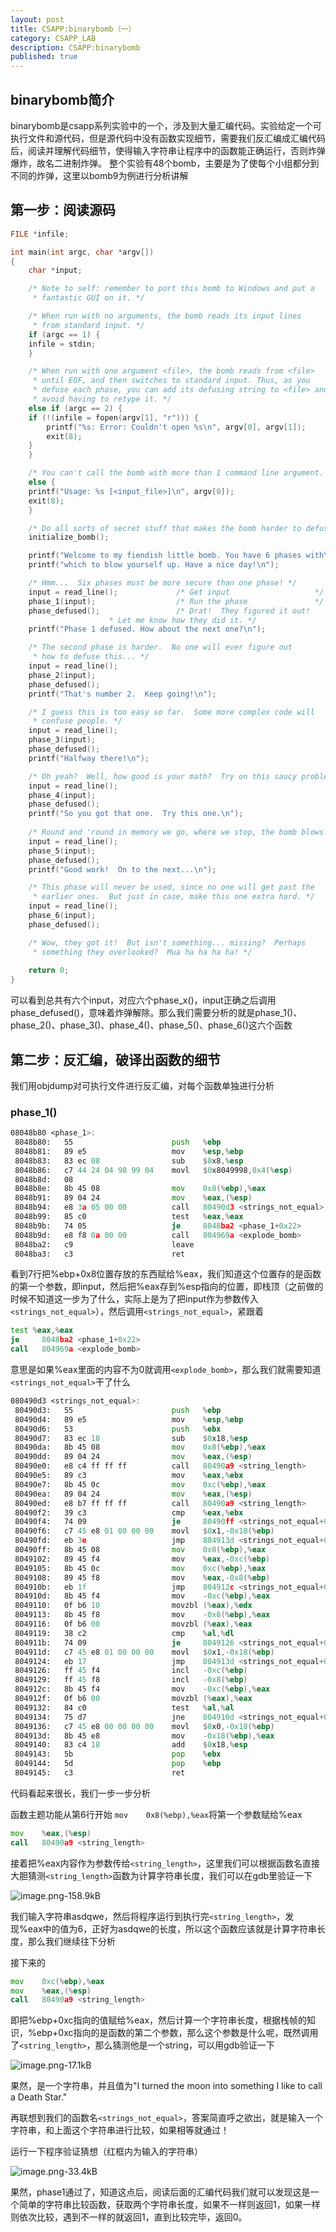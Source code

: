 ```yaml
---
layout: post
title: CSAPP:binarybomb（一）
category: CSAPP_LAB
description: CSAPP:binarybomb
published: true
---
```



## binarybomb简介
binarybomb是csapp系列实验中的一个，涉及到大量汇编代码。实验给定一个可执行文件和源代码，但是源代码中没有函数实现细节，需要我们反汇编成汇编代码后，阅读并理解代码细节，使得输入字符串让程序中的函数能正确运行，否则炸弹爆炸，故名二进制炸弹。
整个实验有48个bomb，主要是为了使每个小组都分到不同的炸弹，这里以bomb9为例进行分析讲解

## 第一步：阅读源码
```c
FILE *infile;

int main(int argc, char *argv[])
{
    char *input;

    /* Note to self: remember to port this bomb to Windows and put a 
     * fantastic GUI on it. */

    /* When run with no arguments, the bomb reads its input lines 
     * from standard input. */
    if (argc == 1) {  
	infile = stdin;
    } 

    /* When run with one argument <file>, the bomb reads from <file> 
     * until EOF, and then switches to standard input. Thus, as you 
     * defuse each phase, you can add its defusing string to <file> and
     * avoid having to retype it. */
    else if (argc == 2) {
	if (!(infile = fopen(argv[1], "r"))) {
	    printf("%s: Error: Couldn't open %s\n", argv[0], argv[1]);
	    exit(8);
	}
    }

    /* You can't call the bomb with more than 1 command line argument. */
    else {
	printf("Usage: %s [<input_file>]\n", argv[0]);
	exit(8);
    }

    /* Do all sorts of secret stuff that makes the bomb harder to defuse. */
    initialize_bomb();

    printf("Welcome to my fiendish little bomb. You have 6 phases with\n");
    printf("which to blow yourself up. Have a nice day!\n");

    /* Hmm...  Six phases must be more secure than one phase! */
    input = read_line();             /* Get input                   */
    phase_1(input);                  /* Run the phase               */
    phase_defused();                 /* Drat!  They figured it out!
				      * Let me know how they did it. */
    printf("Phase 1 defused. How about the next one?\n");

    /* The second phase is harder.  No one will ever figure out
     * how to defuse this... */
    input = read_line();
    phase_2(input);
    phase_defused();
    printf("That's number 2.  Keep going!\n");

    /* I guess this is too easy so far.  Some more complex code will
     * confuse people. */
    input = read_line();
    phase_3(input);
    phase_defused();
    printf("Halfway there!\n");

    /* Oh yeah?  Well, how good is your math?  Try on this saucy problem! */
    input = read_line();
    phase_4(input);
    phase_defused();
    printf("So you got that one.  Try this one.\n");
    
    /* Round and 'round in memory we go, where we stop, the bomb blows! */
    input = read_line();
    phase_5(input);
    phase_defused();
    printf("Good work!  On to the next...\n");

    /* This phase will never be used, since no one will get past the
     * earlier ones.  But just in case, make this one extra hard. */
    input = read_line();
    phase_6(input);
    phase_defused();

    /* Wow, they got it!  But isn't something... missing?  Perhaps
     * something they overlooked?  Mua ha ha ha ha! */
    
    return 0;
}
```

可以看到总共有六个input，对应六个phase_x()，input正确之后调用phase_defused()，意味着炸弹解除。那么我们需要分析的就是phase_1()、phase_2()、phase_3()、phase_4()、phase_5()、phase_6()这六个函数

## 第二步：反汇编，破译出函数的细节
我们用objdump对可执行文件进行反汇编，对每个函数单独进行分析
### phase_1()
```asm
08048b80 <phase_1>:
 8048b80:	55                   	push   %ebp
 8048b81:	89 e5                	mov    %esp,%ebp
 8048b83:	83 ec 08             	sub    $0x8,%esp
 8048b86:   c7 44 24 04 98 99 04    movl   $0x8049998,0x4(%esp)
 8048b8d:	08 
 8048b8e:	8b 45 08             	mov    0x8(%ebp),%eax
 8048b91:	89 04 24             	mov    %eax,(%esp)
 8048b94:	e8 3a 05 00 00       	call   80490d3 <strings_not_equal>
 8048b99:	85 c0                	test   %eax,%eax
 8048b9b:	74 05                	je     8048ba2 <phase_1+0x22>
 8048b9d:	e8 f8 0a 00 00       	call   804969a <explode_bomb>
 8048ba2:	c9                   	leave  
 8048ba3:	c3                   	ret    
```
看到7行把%ebp+0x8位置存放的东西赋给%eax，我们知道这个位置存的是函数的第一个参数，即input，然后把%eax存到%esp指向的位置，即栈顶（之前做的时候不知道这一步为了什么，实际上是为了把input作为参数传入`<strings_not_equal>`），然后调用`<strings_not_equal>`，紧跟着

```asm
test %eax,%eax
je     8048ba2 <phase_1+0x22>
call   804969a <explode_bomb>
```

意思是如果%eax里面的内容不为0就调用`<explode_bomb>`，那么我们就需要知道`<strings_not_equal>`干了什么

```asm
080490d3 <strings_not_equal>:
 80490d3:	55                   	push   %ebp
 80490d4:	89 e5                	mov    %esp,%ebp
 80490d6:	53                   	push   %ebx
 80490d7:	83 ec 18             	sub    $0x18,%esp
 80490da:   8b 45 08                mov    0x8(%ebp),%eax
 80490dd:   89 04 24                mov    %eax,(%esp)
 80490e0:   e8 c4 ff ff ff          call   80490a9 <string_length>
 80490e5:   89 c3                   mov    %eax,%ebx
 80490e7:   8b 45 0c                mov    0xc(%ebp),%eax
 80490ea:   89 04 24                mov    %eax,(%esp)
 80490ed:   e8 b7 ff ff ff          call   80490a9 <string_length>
 80490f2:   39 c3                   cmp    %eax,%ebx
 80490f4:   74 09                   je     80490ff <strings_not_equal+0x2c>
 80490f6:   c7 45 e8 01 00 00 00    movl   $0x1,-0x18(%ebp)
 80490fd:   eb 3e                	jmp    804913d <strings_not_equal+0x6a>
 80490ff:	8b 45 08             	mov    0x8(%ebp),%eax
 8049102:	89 45 f4             	mov    %eax,-0xc(%ebp)
 8049105:	8b 45 0c             	mov    0xc(%ebp),%eax
 8049108:	89 45 f8             	mov    %eax,-0x8(%ebp)
 804910b:   eb 1f                	jmp    804912c <strings_not_equal+0x59>
 804910d:   8b 45 f4             	mov    -0xc(%ebp),%eax
 8049110:   0f b6 10             	movzbl (%eax),%edx
 8049113:   8b 45 f8             	mov    -0x8(%ebp),%eax
 8049116:   0f b6 00             	movzbl (%eax),%eax
 8049119:   38 c2                	cmp    %al,%dl
 804911b:   74 09                	je     8049126 <strings_not_equal+0x53>
 804911d:   c7 45 e8 01 00 00 00 	movl   $0x1,-0x18(%ebp)
 8049124:   eb 17                   jmp    804913d <strings_not_equal+0x6a>
 8049126:   ff 45 f4                incl   -0xc(%ebp)
 8049129:   ff 45 f8                incl   -0x8(%ebp)
 804912c:   8b 45 f4                mov    -0xc(%ebp),%eax
 804912f:   0f b6 00                movzbl (%eax),%eax
 8049132:   84 c0                   test   %al,%al
 8049134:   75 d7                   jne    804910d <strings_not_equal+0x3a>
 8049136:   c7 45 e8 00 00 00 00    movl   $0x0,-0x18(%ebp)
 804913d:	8b 45 e8             	mov    -0x18(%ebp),%eax
 8049140:	83 c4 18             	add    $0x18,%esp
 8049143:	5b                   	pop    %ebx
 8049144:	5d                   	pop    %ebp
 8049145:	c3                   	ret    
```

代码看起来很长，我们一步一步分析

函数主题功能从第6行开始
`mov    0x8(%ebp),%eax`将第一个参数赋给%eax

```asm
mov    %eax,(%esp)
call   80490a9 <string_length>
```

接着把%eax内容作为参数传给`<string_length>`，这里我们可以根据函数名直接大胆猜测`<string_length>`函数为计算字符串长度，我们可以在gdb里验证一下

![image.png-158.9kB][1]

我们输入字符串asdqwe，然后将程序运行到执行完`<string_length>`，发现%eax中的值为6，正好为asdqwe的长度，所以这个函数应该就是计算字符串长度，那么我们继续往下分析

接下来的
```asm
mov    0xc(%ebp),%eax
mov    %eax,(%esp)
call   80490a9 <string_length>
```

即把%ebp+0xc指向的值赋给%eax，然后计算一个字符串长度，根据栈帧的知识，%ebp+0xc指向的是函数的第二个参数，那么这个参数是什么呢，既然调用了`<string_length>`，那么猜测他是一个string，可以用gdb验证一下

![image.png-17.1kB][2]

果然，是一个字符串，并且值为"I turned the moon into something I like to call a Death Star."

再联想到我们的函数名`<strings_not_equal>`，答案简直呼之欲出，就是输入一个字符串，和上面这个字符串进行比较，如果相等就通过！

运行一下程序验证猜想（红框内为输入的字符串）

![image.png-33.4kB][3]

果然，phase1通过了，知道这点后，阅读后面的汇编代码我们就可以发现这是一个简单的字符串比较函数，获取两个字符串长度，如果不一样则返回1，如果一样则依次比较，遇到不一样的就返回1，直到比较完毕，返回0。

  [1]: http://static.zybuluo.com/windmelon/yvbr0vyvzujrhkvrqudftady/image.png
  [2]: http://static.zybuluo.com/windmelon/ejgfbilvv0fa1o6dva594xwq/image.png
  [3]: http://static.zybuluo.com/windmelon/1qo1tcpc3i4j94hqvahytqax/image.png
